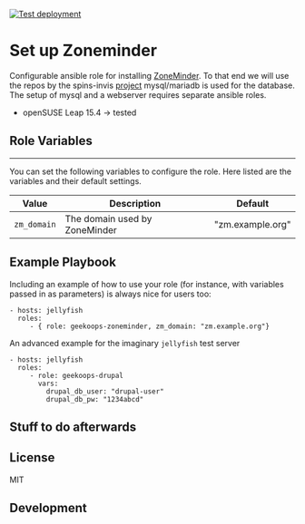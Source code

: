 [![Test deployment](https://github.com/GeekOops/geekoops-zoneminder/actions/workflows/CI.yml/badge.svg)](https://github.com/GeekOops/geekoops-zoneminder/actions/workflows/CI.yml)

# Set up Zoneminder

Configurable ansible role for installing [ZoneMinder](https://zoneminder.com/).
To that end we will use the repos by the spins-invis [project](https://build.opensuse.org/package/show/spins:invis:15:common/ZoneMinder)
mysql/mariadb is used for the database. The setup of mysql and a webserver
requires separate ansible roles.

- openSUSE Leap 15.4 -> tested

## Role Variables
--------------

You can set the following variables to configure the role. Here listed are the variables and their default settings.


| Value | Description | Default |
|-------|-------------|---------|
|`zm_domain` | The domain used by ZoneMinder | "zm.example.org" |

## Example Playbook

Including an example of how to use your role (for instance, with variables passed in as parameters) is always nice for users too:

    - hosts: jellyfish
      roles:
         - { role: geekoops-zoneminder, zm_domain: "zm.example.org"}

An advanced example for the imaginary `jellyfish` test server

    - hosts: jellyfish
      roles:
         - role: geekoops-drupal
           vars:
             drupal_db_user: "drupal-user"
             drupal_db_pw: "1234abcd"

## Stuff to do afterwards


## License

MIT

## Development

